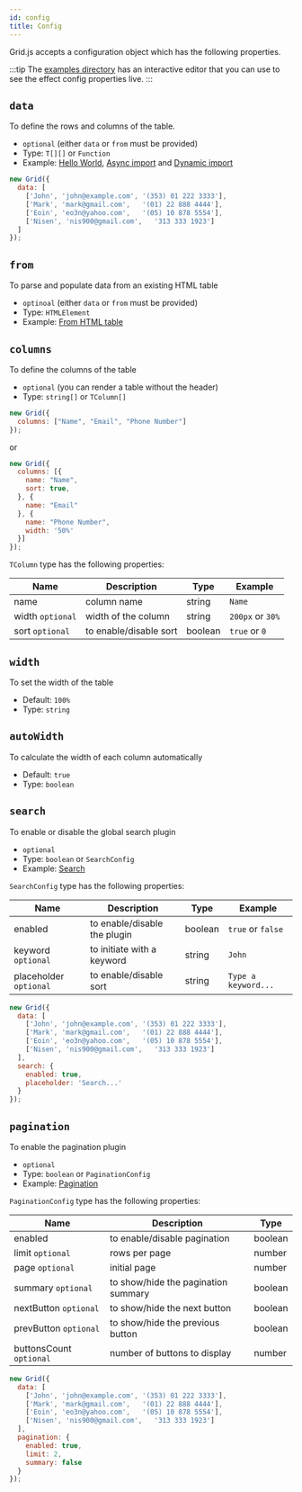 ```yaml
---
id: config
title: Config 
---
```


Grid.js accepts a configuration object which has the following properties.

:::tip
The [examples directory](./examples/hello-world.md) has an interactive editor that 
you can use to see the effect config properties live.
:::

## `data`

To define the rows and columns of the table.

 - `optional` (either `data` or `from` must be provided)
 - Type: `T[][]` or `Function`
 - Example: [Hello World](./examples/hello-world.md), [Async import](./examples/import-async.md) and [Dynamic import](./examples/import-function.md)

```js
new Grid({
  data: [
    ['John', 'john@example.com', '(353) 01 222 3333'],
    ['Mark', 'mark@gmail.com',   '(01) 22 888 4444'],
    ['Eoin', 'eo3n@yahoo.com',   '(05) 10 878 5554'],
    ['Nisen', 'nis900@gmail.com',   '313 333 1923']
  ]
});
```

## `from`

To parse and populate data from an existing HTML table

 - `optinoal` (either `data` or `from` must be provided)
 - Type: `HTMLElement`
 - Example: [From HTML table](./examples/from.md)

## `columns`

To define the columns of the table

 - `optional` (you can render a table without the header)
 - Type: `string[]` or `TColumn[]`

```js
new Grid({
  columns: ["Name", "Email", "Phone Number"]
});
```

or

```js
new Grid({
  columns: [{
    name: "Name",
    sort: true,
  }, {
    name: "Email"
  }, {
    name: "Phone Number",
    width: '50%'
  }]
});
```

`TColumn` type has the following properties:

| Name             | Description            |  Type   | Example          |
|------------------|------------------------|---------|------------------|
| name             | column name            | string  | `Name`           |
| width `optional` | width of the column    | string  | `200px` or `30%` |
| sort `optional`  | to enable/disable sort | boolean | `true` or `0`    |


## `width`

To set the width of the table

 - Default: `100%`
 - Type: `string`

## `autoWidth`

To calculate the width of each column automatically

 - Default: `true`
 - Type: `boolean`
 
## `search`

To enable or disable the global search plugin

 - `optional`
 - Type: `boolean` or `SearchConfig`
 - Example: [Search](./examples/search.md)

`SearchConfig` type has the following properties:

| Name                   | Description                  |  Type   | Example             |
|------------------------|------------------------------|---------|---------------------|
| enabled                | to enable/disable the plugin | boolean | `true` or `false`   |
| keyword `optional`     | to initiate with a keyword   | string  | `John`              |
| placeholder `optional` | to enable/disable sort       | string  | `Type a keyword...` |

```js
new Grid({
  data: [
    ['John', 'john@example.com', '(353) 01 222 3333'],
    ['Mark', 'mark@gmail.com',   '(01) 22 888 4444'],
    ['Eoin', 'eo3n@yahoo.com',   '(05) 10 878 5554'],
    ['Nisen', 'nis900@gmail.com',   '313 333 1923']
  ],
  search: {
    enabled: true,
    placeholder: 'Search...'
  }
});
```

## `pagination`

To enable the pagination plugin

 - `optional`
 - Type: `boolean` or `PaginationConfig`
 - Example: [Pagination](./examples/pagination.md)

`PaginationConfig` type has the following properties:

| Name                    | Description                         |  Type   |
|-------------------------|-------------------------------------|---------|
| enabled                 | to enable/disable pagination        | boolean |
| limit `optional`        | rows per page                       | number  |
| page `optional`         | initial page                        | number  |
| summary `optional`      | to show/hide the pagination summary | boolean |
| nextButton `optional`   | to show/hide the next button        | boolean |
| prevButton `optional`   | to show/hide the previous button    | boolean |
| buttonsCount `optional` | number of buttons to display        | number  |

```js
new Grid({
  data: [
    ['John', 'john@example.com', '(353) 01 222 3333'],
    ['Mark', 'mark@gmail.com',   '(01) 22 888 4444'],
    ['Eoin', 'eo3n@yahoo.com',   '(05) 10 878 5554'],
    ['Nisen', 'nis900@gmail.com',   '313 333 1923']
  ],
  pagination: {
    enabled: true,
    limit: 2,
    summary: false
  }
});
```
